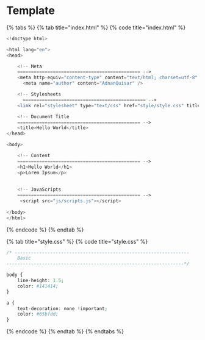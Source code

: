 # Template

{% tabs %}
{% tab title="index.html" %}
{% code title="index.html" %}
```php
<!doctype html>

<html lang="en">
<head>

    <!-- Meta
    ============================================= -->
    <meta http-equiv="content-type" content="text/html; charset=utf-8" />
	  <meta name="author" content="AdnanQuisar" />

    <!-- Stylesheets
	  ============================================= -->
    <link rel="stylesheet" type="text/css" href="style/style.css" title="style" />

    <!-- Document Title
    ============================================= -->
    <title>Hello World</title>
</head>

<body>

   	<!-- Content
   	============================================= -->
    <h1>Hello World</h1>
    <p>Lorem Ipsum</p>
   
   
   	<!-- JavaScripts
   	============================================= -->
     <script src="js/scripts.js"></script>
   
</body>
</html>
```
{% endcode %}
{% endtab %}

{% tab title="style.css" %}
{% code title="style.css" %}
```php
/* ----------------------------------------------------------------
	Basic
-----------------------------------------------------------------*/

body {
	line-height: 1.5;
	color: #141414;
}

a {
	text-decoration: none !important;
	color: #65bfdd;
}
```
{% endcode %}
{% endtab %}
{% endtabs %}


